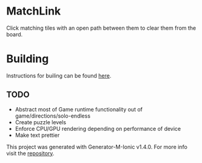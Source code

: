 # MatchLink
Click matching tiles with an open path between them to clear them from the board.

# Building
Instructions for builing can be found [here](https://github.com/mwaylabs/generator-m-ionic/blob/master/docs/intro/quick_start.md).

## TODO
- Abstract most of Game runtime functionality out of game/directions/solo-endless
- Create puzzle levels
- Enforce CPU/GPU rendering depending on performance of device
- Make text prettier

This project was generated with Generator-M-Ionic v1.4.0. For more info visit the [repository](https://github.com/mwaylabs/generator-m-ionic).
